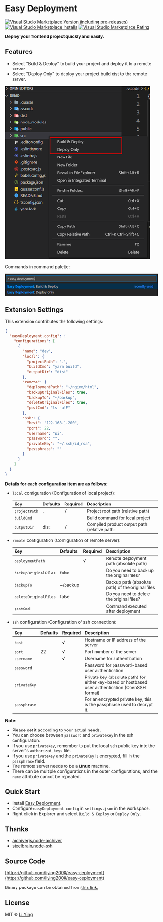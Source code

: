 # Easy Deployment 

[![Visual Studio Marketplace Version (including pre-releases)](https://img.shields.io/visual-studio-marketplace/v/liying.easy-deployment)](https://marketplace.visualstudio.com/items?itemName=liying.easy-deployment)
[![Visual Studio Marketplace Installs](https://img.shields.io/visual-studio-marketplace/i/liying.easy-deployment)](https://marketplace.visualstudio.com/items?itemName=liying.easy-deployment)
[![Visual Studio Marketplace Rating](https://img.shields.io/visual-studio-marketplace/r/liying.easy-deployment)](https://marketplace.visualstudio.com/items?itemName=liying.easy-deployment)

**Deploy your frontend project quickly and easily.**


## Features

- Select "Build & Deploy" to build your project and deploy it to a remote server. 
- Select "Deploy Only" to deploy your project build dist to the remote server.

![Extension menus](https://raw.githubusercontent.com/liying2008/easy-deployment/master/pics/extension_commands.png)

Commands in command palette:

![Command palette](https://raw.githubusercontent.com/liying2008/easy-deployment/master/pics/command_palette.png)

## Extension Settings

This extension contributes the following settings:

```json
{
  "easyDeployment.config": {
    "configurations": [
      {
        "name": "dev",
        "local": {
          "projectPath": ".",
          "buildCmd": "yarn build",
          "outputDir": "dist"
        },
        "remote": {
          "deploymentPath": "~/nginx/html",
          "backupOriginalFiles": true,
          "backupTo": "~/backup",
          "deleteOriginalFiles": true,
          "postCmd": "ls -alF"
        },
        "ssh": {
          "host": "192.168.1.200",
          "port": 22,
          "username": "pi",
          "password": "",
          "privateKey": "~/.ssh/id_rsa",
          "passphrase": ""
        }
      }
    ]
  }
}
```

**Details for each configuration item are as follows:**

* `local` configuration (Configuration of local project):

  |  Key           | Defaults | Required | Description  |
  |  ----          | ----     | ----     | ----         |
  | `projectPath`  | .        | √        | Project root path (relative path) |
  | `buildCmd`     |          |          | Build command for local project |
  | `outputDir`    | dist     | √        | Compiled product output path (relative path) |

* `remote` configuration (Configuration of remote server):

  |  Key                  | Defaults | Required | Description  |
  |  ----                 | ----     | ----     | ----         |
  | `deploymentPath`      |          | √        | Remote deployment path (absolute path) |
  | `backupOriginalFiles` | false    |          | Do you need to back up the original files? |
  | `backupTo`            | ~/backup |          | Backup path (absolute path) of the original files |
  | `deleteOriginalFiles` | false    |          | Do you need to delete the original files? |
  | `postCmd`             |          |          | Command executed after deployment |

* `ssh` configuration (Configuration of ssh connection):

  |  Key         | Defaults | Required | Description |
  |  ----        | ----     | ----     | ----        |
  | `host`       |          | √        | Hostname or IP address of the server |
  | `port`       | 22       | √        | Port number of the server |
  | `username`   |          | √        | Username for authentication |
  | `password`   |          |          | Password for password-based user authentication |
  | `privateKey` |          |          | Private key (absolute path) for either key-based or hostbased user authentication (OpenSSH format)  |
  | `passphrase` |          |          | For an encrypted private key, this is the passphrase used to decrypt it. |

**Note:**

* Please set it according to your actual needs.
* You can choose between `password` and `privateKey` in the ssh configuration.
* If you use `privateKey`, remember to put the local ssh public key into the server's `authorized_keys` file.
* If you use `privateKey` and the `privateKey` is encrypted, fill in the `passphrase` field.
* The remote server needs to be a **Linux** machine.
* There can be multiple configurations in the outer configurations, and the `name` attribute cannot be repeated.


## Quick Start

- Install [Easy Deployment](https://marketplace.visualstudio.com/items?itemName=liying.easy-deployment).
- Configure `easyDeployment.config` in `settings.json` in the workspace.
- Right click in Explorer and select `Build & Deploy` or `Deploy Only`.


## Thanks

- [archiverjs/node-archiver](https://github.com/archiverjs/node-archiver)
- [steelbrain/node-ssh](https://github.com/steelbrain/node-ssh)


## Source Code

[https://github.com/liying2008/easy-deployment](https://github.com/liying2008/easy-deployment)

Binary package can be obtained from [this link.](https://marketplace.visualstudio.com/items?itemName=liying.easy-deployment)


## License

MIT © [Li Ying](https://github.com/liying2008) 
